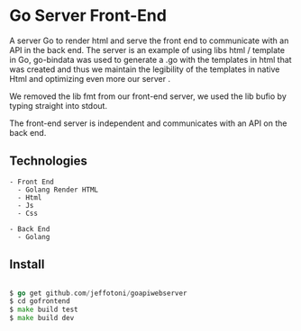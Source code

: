 # Go Server Front-End
A server Go to render html and serve the front end to communicate with an API in the back end.
The server is an example of using libs html / template in Go, go-bindata was used to generate a .go with the templates in html that was created and thus we maintain the legibility of the templates in native Html and optimizing even more our server .

We removed the lib fmt from our front-end server, we used the lib bufio by typing straight into stdout.

The front-end server is independent and communicates with an API on the back end.

## Technologies 

	- Front End 
	  - Golang Render HTML
	  - Html
	  - Js
	  - Css

	- Back End  
	  - Golang

## Install

```go

$ go get github.com/jeffotoni/goapiwebserver
$ cd gofrontend
$ make build test
$ make build dev

```
